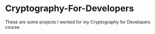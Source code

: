 # Cryptography-For-Developers

These are some projects I worked for my Cryptography for Developers course. 